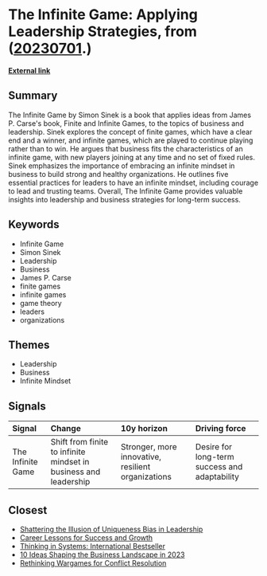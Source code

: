 # __The Infinite Game: Applying Leadership Strategies__, from ([20230701](https://kghosh.substack.com/p/20230701).)

__[External link](https://en.wikipedia.org/wiki/The_Infinite_Game)__



## Summary

The Infinite Game by Simon Sinek is a book that applies ideas from James P. Carse's book, Finite and Infinite Games, to the topics of business and leadership. Sinek explores the concept of finite games, which have a clear end and a winner, and infinite games, which are played to continue playing rather than to win. He argues that business fits the characteristics of an infinite game, with new players joining at any time and no set of fixed rules. Sinek emphasizes the importance of embracing an infinite mindset in business to build strong and healthy organizations. He outlines five essential practices for leaders to have an infinite mindset, including courage to lead and trusting teams. Overall, The Infinite Game provides valuable insights into leadership and business strategies for long-term success.

## Keywords

* Infinite Game
* Simon Sinek
* Leadership
* Business
* James P. Carse
* finite games
* infinite games
* game theory
* leaders
* organizations

## Themes

* Leadership
* Business
* Infinite Mindset

## Signals

| Signal            | Change                                                           | 10y horizon                                        | Driving force                                 |
|:------------------|:-----------------------------------------------------------------|:---------------------------------------------------|:----------------------------------------------|
| The Infinite Game | Shift from finite to infinite mindset in business and leadership | Stronger, more innovative, resilient organizations | Desire for long-term success and adaptability |

## Closest

* [Shattering the Illusion of Uniqueness Bias in Leadership](d58cdfa2239c4073bde09c04e7751eeb)
* [Career Lessons for Success and Growth](a06d27f1dd5a2328ba6aa8854abc5318)
* [Thinking in Systems: International Bestseller](63009855daa63864cb3d7175e7aa00ff)
* [10 Ideas Shaping the Business Landscape in 2023](0d5cc4e60484c56f76248ad109ad9c04)
* [Rethinking Wargames for Conflict Resolution](290b39e08f51973a22385822003f38c2)